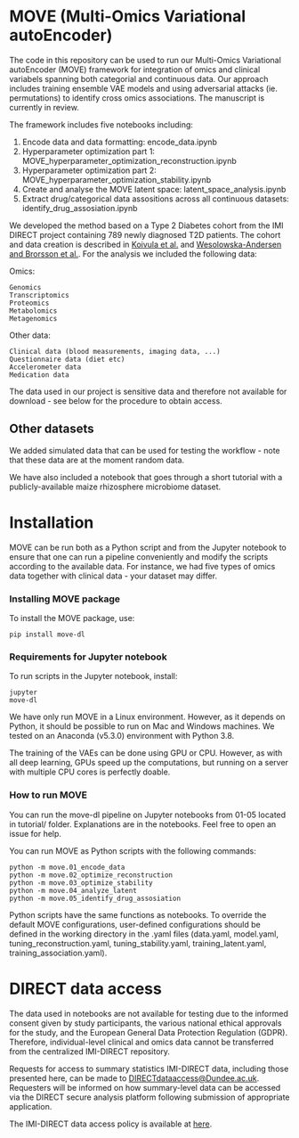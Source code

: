 # MOVE (Multi-Omics Variational autoEncoder)

The code in this repository can be used to run our Multi-Omics Variational autoEncoder (MOVE) framework for integration of omics and clinical variabels spanning both categorial and continuous data. Our approach includes training ensemble VAE models and using adversarial attacks (ie. permutations) to identify cross omics associations. The manuscript is currently in review.

The framework includes five notebooks including:
1. Encode data and data formatting: encode_data.ipynb
2. Hyperparameter optimization part 1: MOVE_hyperparameter_optimization_reconstruction.ipynb
3. Hyperparameter optimization part 2: MOVE_hyperparameter_optimization_stability.ipynb
4. Create and analyse the MOVE latent space: latent_space_analysis.ipynb
5. Extract drug/categorical data assositions across all continuous datasets: identify_drug_assosiation.ipynb

We developed the method based on a Type 2 Diabetes cohort from the IMI DIRECT project containing 789 newly diagnosed T2D patients. The cohort and data creation is described in [Koivula et al.](https://dx.doi.org/10.1007%2Fs00125-019-4906-1) and [Wesolowska-Andersen and Brorsson et al.](https://doi.org/10.1016/j.xcrm.2021.100477). For the analysis we included the following data:

Omics:
```
Genomics
Transcriptomics
Proteomics
Metabolomics
Metagenomics
```

Other data:
```
Clinical data (blood measurements, imaging data, ...)
Questionnaire data (diet etc)
Accelerometer data
Medication data
```

The data used in our project is sensitive data and therefore not available for download - see below for the procedure to obtain access.

## Other datasets

We added simulated data that can be used for testing the workflow - note that these data are at the moment random data.

We have also included a notebook that goes through a short tutorial with a publicly-available maize rhizosphere microbiome dataset.

# Installation
MOVE can be run both as a Python script and from the Jupyter notebook to ensure that one can run a pipeline conveniently and modify the scripts according to the available data. For instance, we had five types of omics data together with clinical data - your dataset may differ. 

### Installing MOVE package

To install the MOVE package, use: 
```
pip install move-dl
```

### Requirements for Jupyter notebook
To run scripts in the Jupyter notebook, install: 
```
jupyter
move-dl
```

We have only run MOVE in a Linux environment. However, as it depends on Python, it should be possible to run on Mac and Windows machines. We tested on an Anaconda (v5.3.0) environment with Python 3.8.

The training of the VAEs can be done using GPU or CPU. However, as with all deep learning, GPUs speed up the computations, but running on a server with multiple CPU cores is perfectly doable.


### How to run MOVE
You can run the move-dl pipeline on Jupyter notebooks from 01-05 located in tutorial/ folder. Explanations are in the notebooks. Feel free to open an issue for help.

You can run MOVE as Python scripts with the following commands: 
```
python -m move.01_encode_data 
python -m move.02_optimize_reconstruction
python -m move.03_optimize_stability
python -m move.04_analyze_latent
python -m move.05_identify_drug_assosiation
```

Python scripts have the same functions as notebooks. 
To override the default MOVE configurations, user-defined configurations should be defined in the working directory in the .yaml files (data.yaml, model.yaml, tuning_reconstruction.yaml, tuning_stability.yaml, training_latent.yaml, training_association.yaml).

# DIRECT data access
The data used in notebooks are not available for testing due to the informed consent given by study participants, the various national ethical approvals for the study, and the European General Data Protection Regulation (GDPR). Therefore, individual-level clinical and omics data cannot be transferred from the centralized IMI-DIRECT repository. 

Requests for access to summary statistics IMI-DIRECT data, including those presented here, can be made to DIRECTdataaccess@Dundee.ac.uk. Requesters will be informed on how summary-level data can be accessed via the DIRECT secure analysis platform following submission of appropriate application. 

The IMI-DIRECT data access policy is available at [here](https://directdiabetes.org).
